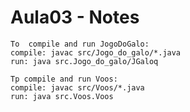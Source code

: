 # Aula03 - Notes

```
To  compile and run JogoDoGalo:
compile: javac src/Jogo_do_galo/*.java
run: java src.Jogo_do_galo/JGaloq
```

```
Tp compile and run Voos:
compile: javac src/Voos/*.java
run: java src.Voos.Voos
```
